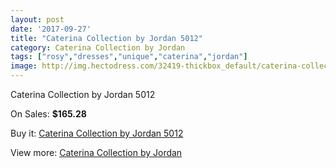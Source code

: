 ```yaml
---
layout: post
date: '2017-09-27'
title: "Caterina Collection by Jordan 5012"
category: Caterina Collection by Jordan
tags: ["rosy","dresses","unique","caterina","jordan"]
image: http://img.hectodress.com/32419-thickbox_default/caterina-collection-by-jordan-5012.jpg
---
```

Caterina Collection by Jordan 5012

On Sales: **$165.28**
<a href="https://www.hectodress.com/caterina-collection-by-jordan/14803-caterina-collection-by-jordan-5012.html"><amp-img layout="responsive" width="600" height="600" src="//img.hectodress.com/32419-thickbox_default/caterina-collection-by-jordan-5012.jpg" alt="Caterina Collection by Jordan 5012 0" /></a>
<a href="https://www.hectodress.com/caterina-collection-by-jordan/14803-caterina-collection-by-jordan-5012.html"><amp-img layout="responsive" width="600" height="600" src="//img.hectodress.com/32420-thickbox_default/caterina-collection-by-jordan-5012.jpg" alt="Caterina Collection by Jordan 5012 1" /></a>

Buy it: [Caterina Collection by Jordan 5012](https://www.hectodress.com/caterina-collection-by-jordan/14803-caterina-collection-by-jordan-5012.html "Caterina Collection by Jordan 5012")

View more: [Caterina Collection by Jordan](https://www.hectodress.com/265-caterina-collection-by-jordan "Caterina Collection by Jordan")